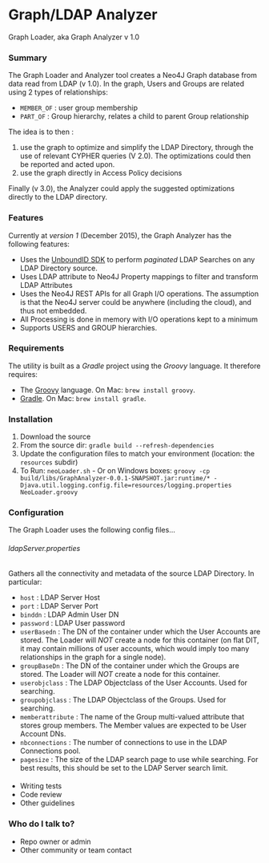 # Graph/LDAP Analyzer #

Graph Loader, aka Graph Analyzer v 1.0

### Summary
The Graph Loader and Analyzer tool creates a Neo4J Graph database from data read from LDAP (v 1.0). In the graph, Users and Groups are related using 2 types of relationships:

* `MEMBER_OF` : user group membership
* `PART_OF` : Group hierarchy, relates a child to parent Group relationship

The idea is to then :

1. use the graph to optimize and simplify the LDAP Directory, through the use of relevant CYPHER queries (V 2.0). The optimizations could then be reported and acted upon.
2. use the graph directly in Access Policy decisions

Finally (v 3.0), the Analyzer could apply the suggested optimizations directly to the LDAP directory.

### Features
Currently at *version 1* (December 2015), the Graph Analyzer has the following features:

* Uses the [UnboundID SDK](https://www.ldap.com/unboundid-ldap-sdk-for-java) to perform _paginated_ LDAP Searches on any LDAP Directory source.
* Uses LDAP attribute to Neo4J Property mappings to filter and transform LDAP Attributes
* Uses the Neo4J REST APIs for all Graph I/O operations. The assumption is that the Neo4J server could be anywhere (including the cloud), and thus not embedded.
* All Processing is done in memory with I/O operations kept to a minimum
* Supports USERS and GROUP hierarchies.

### Requirements
The utility is built as a *Gradle* project using the *Groovy* language. It therefore requires:

* The [Groovy](http://www.groovy-lang.org/download.html) language. On Mac: `brew install groovy`.
* [Gradle](http://gradle.org/gradle-download/). On Mac: `brew install gradle`.

### Installation

1. Download the source
2. From the source dir: `gradle build --refresh-dependencies`
3. Update the configuration files to match your environment (location: the `resources` subdir)
4. To Run: `neoLoader.sh` - Or on Windows boxes: 
`groovy -cp build/libs/GraphAnalyzer-0.0.1-SNAPSHOT.jar:runtime/* -Djava.util.logging.config.file=resources/logging.properties NeoLoader.groovy`

### Configuration

The Graph Loader uses the following config files...

###### ldapServer.properties

Gathers all the connectivity and metadata of the source LDAP Directory. In particular:

* `host` : LDAP Server Host
* `port` : LDAP Server Port
* `binddn` : LDAP Admin User DN
* `password` : LDAP User password
* `userBasedn` : The DN of the container under which the User Accounts are stored. The Loader will _NOT_ create a node for this container (on flat DIT, it may contain millions of user accounts, which would imply too many relationships in the graph for a single node).
* `groupBaseDn` : The DN of the container under which the Groups are stored. The Loader will _NOT_ create a node for this container.
* `userobjclass` : The LDAP Objectclass of the User Accounts. Used for searching.
* `groupobjclass` : The LDAP Objectclass of the Groups. Used for searching.
* `memberattribute` : The name of the Group multi-valued attribute that stores group members. The Member values are expected to be User Account DNs.
* `nbconnections` : The number of connections to use in the LDAP Connections pool.
* `pagesize` : The size of the LDAP search page to use while searching. For best results, this should be set to the LDAP Server search limit.

#### 
* Writing tests
* Code review
* Other guidelines

### Who do I talk to? ###

* Repo owner or admin
* Other community or team contact